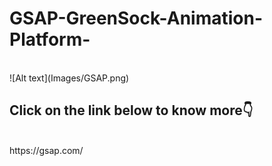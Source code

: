 # GSAP-GreenSock-Animation-Platform-
<br>
![Alt text](Images/GSAP.png)
<br>
<h2>Click on the link below to know more👇</h2>
<br>
https://gsap.com/
